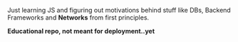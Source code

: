Just learning JS and figuring out motivations behind stuff like DBs, Backend Frameworks and **Networks** from first principles.


**Educational repo, not meant for deployment..yet**